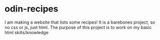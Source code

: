 # odin-recipes
I am making a website that lists some recipes! It is a barebones project, so no css or js, just html. The purpose of this project is to work on my basic html skills/knowledge

